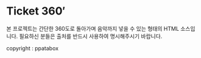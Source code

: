 # Ticket 360′ 

본 프로젝트는 간단한 360도로 돌아가며 음악까지 넣을 수 있는 형태의 HTML 소스입니다.
필요하신 분들은 출처를 반드시 사용하여 명시해주시기 바랍니다.

copyright : ppatabox
